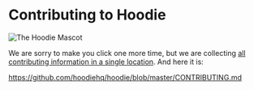 # Contributing to Hoodie

![The Hoodie Mascot](https://avatars1.githubusercontent.com/u/1888826?v=3&s=200)

We are sorry to make you click one more time, but we are collecting [all contributing information
in a single location](https://github.com/hoodiehq/hoodie/blob/master/CONTRIBUTING.md). And here it is:

https://github.com/hoodiehq/hoodie/blob/master/CONTRIBUTING.md
